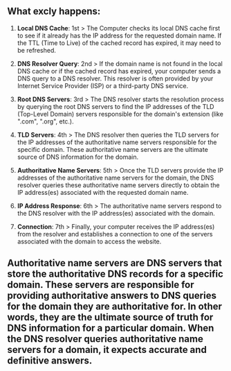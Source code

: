 ## What excly happens:

1. **Local DNS Cache**: 1st > The Computer checks its local DNS cache first to see if it already has the IP address for the requested domain name. If the TTL (Time to Live) of the cached record has expired, it may need to be refreshed.

2. **DNS Resolver Query**: 2nd >  If the domain name is not found in the local DNS cache or if the cached record has expired, your computer sends a DNS query to a DNS resolver. This resolver is often provided by your Internet Service Provider (ISP) or a third-party DNS service.

3. **Root DNS Servers**: 3rd > The DNS resolver starts the resolution process by querying the root DNS servers to find the IP addresses of the TLD (Top-Level Domain) servers responsible for the domain's extension (like ".com", ".org", etc.).

4. **TLD Servers**: 4th > The DNS resolver then queries the TLD servers for the IP addresses of the authoritative name servers responsible for the specific domain. These authoritative name servers are the ultimate source of DNS information for the domain.

5. **Authoritative Name Servers**: 5th > Once the TLD servers provide the IP addresses of the authoritative name servers for the domain, the DNS resolver queries these authoritative name servers directly to obtain the IP address(es) associated with the requested domain name.

6. **IP Address Response**: 6th > The authoritative name servers respond to the DNS resolver with the IP address(es) associated with the domain.

7. **Connection**: 7th > Finally, your computer receives the IP address(es) from the resolver and establishes a connection to one of the servers associated with the domain to access the website.

## Authoritative name servers are DNS servers that store the authoritative DNS records for a specific domain. These servers are responsible for providing authoritative answers to DNS queries for the domain they are authoritative for. In other words, they are the ultimate source of truth for DNS information for a particular domain. When the DNS resolver queries authoritative name servers for a domain, it expects accurate and definitive answers.
